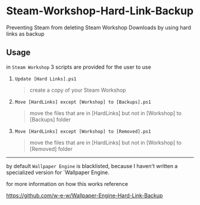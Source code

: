 # Steam-Workshop-Hard-Link-Backup
Preventing Steam from deleting Steam Workshop Downloads by using hard links as backup

## Usage
in `Steam Workshop` 3 scripts are provided for the user to use

1. `Update [Hard Links].ps1`
    > create a copy of your Steam Workshop

2. `Move [HardLinks] except [Workshop] to [Backups].ps1`
    > move the files that are in [HardLinks] but not in [Workshop] to [Backups] folder

3. `Move [HardLinks] except [Workshop] to [Removed].ps1`
    > move the files that are in [HardLinks] but not in [Workshop] to [Removed] folder

---

by default `Wallpaper Engine` is blacklisted, because I haven't written a specialized version for `Wallpaper Engine.

for more information on how this works reference

https://github.com/w-e-w/Wallpaper-Engine-Hard-Link-Backup
